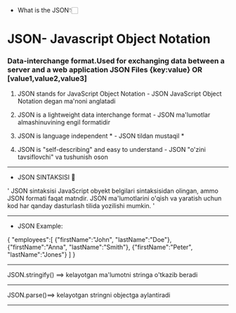 - What is the JSON👇🏻

# JSON- Javascript Object Notation

###  Data-interchange format.Used for exchanging data between a server and a web application JSON Files {key:value} OR [value1,value2,value3]


1. JSON stands for JavaScript Object Notation - 
JSON JavaScript Object Notation degan ma'noni anglatadi


2. JSON is a lightweight data interchange format - 
JSON ma'lumotlar almashinuvining engil formatidir

3. JSON is language independent * - JSON tildan mustaqil *

4. JSON is "self-describing" and easy to understand - JSON "o'zini tavsiflovchi" va tushunish oson

<hr>


- JSON SINTAKSISI 📌

' JSON sintaksisi JavaScript obyekt belgilari sintaksisidan olingan, ammo JSON formati faqat matndir. JSON ma'lumotlarini o'qish va yaratish uchun kod har qanday dasturlash tilida yozilishi mumkin. ' 


<hr>

- JSON Example:

{
"employees":[
  {"firstName":"John", "lastName":"Doe"},
  {"firstName":"Anna", "lastName":"Smith"},
  {"firstName":"Peter", "lastName":"Jones"}
]
}

<hr>

JSON.stringify() ==> kelayotgan ma'lumotni stringa o'tkazib beradi

<hr>

JSON.parse()==> kelayotgan stringni objectga aylantiradi

<hr>

